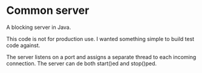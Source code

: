 # Common server

A blocking server in Java.

This code is not for production use.
I wanted something simple to build test code against.

The server listens on a port and assigns a separate thread to each incoming connection.
The server can de both start()ed and stop()ped.

